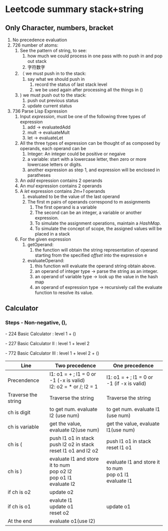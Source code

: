 # Leetcode summary stack+string

## Only Character, numbers, bracket
1. No precedence evaluation
2. 726 number of atoms:
    1. See the pattern of string, to see:
        1. how much we could process in one pass with no push in and pop out stack
        2. 字符数字
    2. （ we must push in to the stack:
        1. say what we should push in
            1. record the status of last stack level
            2. we be used again after processing all the things in ()
    3. ) we must push out to the stack:
        1. push out previous status
        2. update current status
3. 736 Parse Lisp Expression
    1. Input _expression_, must be one of the following three types of expression
        1. add -> evaluatedAdd
        2. mult -> evaluateMult
        3. let -> evaluateLet
    2. All the three types of expression can be thought of as composed by operands, each operand can be 
        1. Integer: An integer could be positive or negaive
        2. a variable: start with a lowercase letter, then zero or more lowercase letters or digits.
        3. another expression as step 1, and expression will be enclosed in paratheses
    3. An _add_ expression contains 2 operands
    4. An _mul_ expression contains 2 operands
    5. A _let_ expression contains _2m+1_ operands
        1. evaluated to be the value of the last operand
        2. The first m pairs of operands correspond to m assignments
            1. The first operand is a variable
            2. The second can be an integer, a variable or another expression.
            3. To simulate the assignment operations, maintain a _HashMap_.
            4. To simulate the concept of scope, the assigned values will be placed in a stack
    6. For the given expression
        1. getOperand: 
            1. the function will obtain the string representation of operand starting from the specified _offset_ into the expression e
        2. evaluateOperand: 
            1. this function will evaluate the operand string obtain above. 
            2. an operand of integer type -> parse the string as an integer.
            3. an operand of variable type -> look up the value in the hash map
            4. an operand of expression type -> recursively call the evaluate function to resolve its value.
    

## Calculator

### Steps - Non-negative, (),

\- 224 Basic Calculator : level 1 + ()

\- 227 Basic Calculator II : level 1 + level 2

\- 772 Basic Calculator III : level 1 + level 2 + ()

Line |Two precedence | One precedence
-----------|------------|------------
Precendence |l1: o1 = + ; l1 = 0 or -1 (-x is valid) <br> l2: o2 = * or /; l2 = 1 | l1: o1 = + ; l1 = 0 or -1 (if -x is valid) 
Traverse the string|Traverse the string | Traverse the string 
ch is digit | to get num. evaluate l2 (use num) | to get num. evaluate l1 (use num)
ch is variable| get the value, evaluate l2(use num)|get the value, evaluate l1(use num)
ch is (|push l1 o1 in stack<br>push l2 o2 in stack<br>reset l1 o1 and l2 o2|push l1 o1 in stack<br>reset l1 o1 
ch is )| evaluate l1 and store it to num <br> pop o2 l2<br>pop o1 l1<br>evaluate l2| evaluate l1 and store it to num <br> pop o1 l1<br>evaluate l1
if ch is o2|update o2|
if ch is o1|evalute l1<br>update o1<br>reset o2|update o1
At the end | evaluate o1(use l2)|

